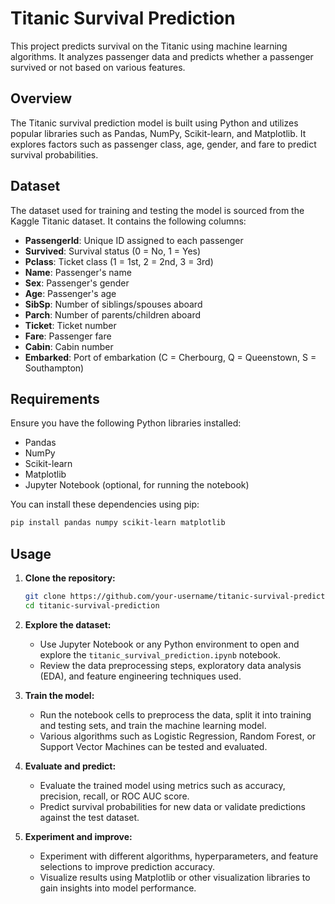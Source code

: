 
# Titanic Survival Prediction

This project predicts survival on the Titanic using machine learning algorithms. It analyzes passenger data and predicts whether a passenger survived or not based on various features.

## Overview

The Titanic survival prediction model is built using Python and utilizes popular libraries such as Pandas, NumPy, Scikit-learn, and Matplotlib. It explores factors such as passenger class, age, gender, and fare to predict survival probabilities.

## Dataset

The dataset used for training and testing the model is sourced from the Kaggle Titanic dataset. It contains the following columns:

- **PassengerId**: Unique ID assigned to each passenger
- **Survived**: Survival status (0 = No, 1 = Yes)
- **Pclass**: Ticket class (1 = 1st, 2 = 2nd, 3 = 3rd)
- **Name**: Passenger's name
- **Sex**: Passenger's gender
- **Age**: Passenger's age
- **SibSp**: Number of siblings/spouses aboard
- **Parch**: Number of parents/children aboard
- **Ticket**: Ticket number
- **Fare**: Passenger fare
- **Cabin**: Cabin number
- **Embarked**: Port of embarkation (C = Cherbourg, Q = Queenstown, S = Southampton)

## Requirements

Ensure you have the following Python libraries installed:

- Pandas
- NumPy
- Scikit-learn
- Matplotlib
- Jupyter Notebook (optional, for running the notebook)

You can install these dependencies using pip:

```bash
pip install pandas numpy scikit-learn matplotlib
```

## Usage

1. **Clone the repository:**

   ```bash
   git clone https://github.com/your-username/titanic-survival-prediction.git
   cd titanic-survival-prediction
   ```

2. **Explore the dataset:**

   - Use Jupyter Notebook or any Python environment to open and explore the `titanic_survival_prediction.ipynb` notebook.
   - Review the data preprocessing steps, exploratory data analysis (EDA), and feature engineering techniques used.

3. **Train the model:**

   - Run the notebook cells to preprocess the data, split it into training and testing sets, and train the machine learning model.
   - Various algorithms such as Logistic Regression, Random Forest, or Support Vector Machines can be tested and evaluated.

4. **Evaluate and predict:**

   - Evaluate the trained model using metrics such as accuracy, precision, recall, or ROC AUC score.
   - Predict survival probabilities for new data or validate predictions against the test dataset.

5. **Experiment and improve:**

   - Experiment with different algorithms, hyperparameters, and feature selections to improve prediction accuracy.
   - Visualize results using Matplotlib or other visualization libraries to gain insights into model performance.

